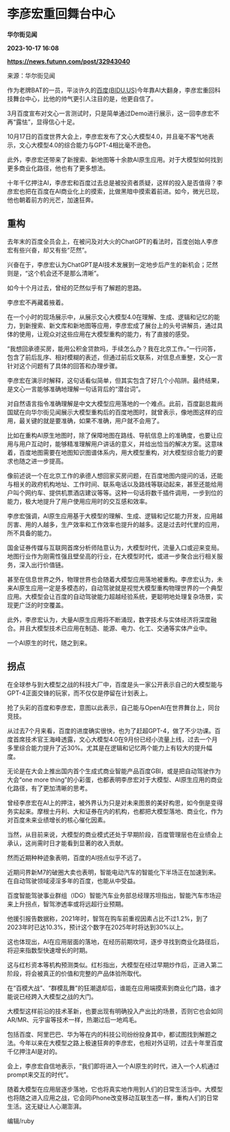 # 李彦宏重回舞台中心
**华尔街见闻**

**2023-10-17 16:08**

**https://news.futunn.com/post/32943040**

来源：华尔街见闻

作为老牌BAT的一员，平淡许久的[百度(BIDU.US)](https://www.futunn.com/quote/stock?m=us&code=BIDU)今年靠AI大翻身，李彦宏重回科技舞台中心，比他的帅气更引人注目的是，他更自信了。

3月百度宣布对文心一言测试时，只是简单通过Demo进行展示，这一回李彦宏不再“露怯”，显得信心十足。

10月17日的百度世界大会上，李彦宏发布了文心大模型4.0，并且毫不客气地表示，文心大模型4.0的综合能力与GPT-4相比毫不逊色。

此外，李彦宏还带来了新搜索、新地图等十余款AI原生应用。对于大模型如何找到更多商业化路径，他也有了更多想法。

十年千亿押注AI，李彦宏和百度过去总是被投资者质疑，这样的投入是否值得？李彦宏也把在百度在AI商业化上的摸索，比做黑暗中摸索着前进。如今，微光已现，他也朝着前方的光芒，加速狂奔。

重构
--

去年末的百度全员会上，在被问及对大火的ChatGPT的看法时，百度创始人李彦宏有些兴奋，却又有些“茫然”。

兴奋在于，李彦宏认为ChatGPT是AI技术发展到一定地步后产生的新机会；茫然则是，“这个机会还不是那么清晰”。

如今十个月过去，曾经的茫然似乎有了解题的思路。

李彦宏不再藏着掖着。

在一个小时的现场展示中，从展示文心大模型4.0在理解、生成、逻辑和记忆的能力，到新搜索、新文库和新地图等应用，李彦宏成了展台上的头号讲解员，通过具体的使用，让观众对这些应用在大模型重构的能力，有了直接的感受。

“我想回承德买房，能用公积金贷款吗，手续怎么办？我在北京工作。”一行问答，包含了前后乱序、相对模糊的表述，但通过前后文联系，对信息点重整，文心一言针对这个问题有了具体的回答和办理步骤。

李彦宏在演示时解释，这句话看似简单，但其实包含了好几个小陷阱。最终结果，是文心一言能够准确地理解一句话背后的“潜台词”。

对自然语言指令准确理解是中文大模型应用落地的一个难点。此前，百度副总裁尚国斌在向华尔街见闻展示大模型重构后的百度地图时，就曾表示，像地图这样的应用，最关键的就是要准确，如果不准确，用户就不会用了。

比如在重构AI原生地图时，除了保障地图在路线、导航信息上的准确度，也要让应用与用户互动时，能够精准理解用户讲话的意义，并给出恰当的解决方案。这意味着，百度地图需要在地图知识图谱体系内，用大模型重构，对大模型综合能力的要求也随之进一步提高。

像前述说一个在北京工作的承德人想回家买房问题，在百度地图内提问的话，还能与相关的政府机构地址、工作时间、联系电话以及路线等联动起来，甚至还能给用户叫个网约车、提供机票酒店建议等等。这种一句话将数千插件调用，一步到位的能力，极大地提升了用户使用应用时的交互感和效率。

李彦宏强调，AI原生应用基于大模型的理解、生成、逻辑和记忆能力开发，应用越厉害、用的人越多，生产效率和工作效率也提升的越多。这是过去时代里的应用，所不具备的能力。

国金证券传媒与互联网首席分析师陆意认为，大模型时代，流量入口或迎来变局。地图行业作为刚需性强且壁垒高的行业，在大模型时代，或进一步聚合出行相关服务，深入出行价值链。

甚至在信息世界之外，物理世界也会随着大模型应用落地被重构。李彦宏认为，未来AI原生应用一定是多模态的，自动驾驶就是视觉大模型重构物理世界的一个典型应用。大模型会让百度的自动驾驶能力超越经验系统，更聪明地处理复杂场景，实现更广泛的时空覆盖。

此外，李彦宏认为，大量AI原生应用将不断涌现，数字技术与实体经济将深度融合。并且大模型技术已应用在制造、能源、电力、化工、交通等实体产业中。

一个AI原生的时代，随之到来。

拐点
--

在全球参与到大模型之战的科技大厂中，百度是头一家公开表示自己的大模型能与GPT-4正面交锋的玩家，而不仅仅是停留在计划表上。

抢了头彩的百度和李彦宏，意图以此表示，自己能与OpenAI在世界舞台上，同台竞技。

从过去7个月来看，百度的进度确实很快，也为了赶超GPT-4，做了不少功课。百度首席技术官王海峰透露，文心大模型4.0在9月份已经小流量上线，过去一个月多里综合能力提升了近30%。尤其是在逻辑和记忆两个能力上有较大的提升幅度。

无论是在大会上推出国内首个生成式商业智能产品百度GBI，或是把自动驾驶作为大会“one more thing”的小彩蛋，也都表明李彦宏对于大模型、AI原生应用的商业化路径，有了更加清晰的思考。

曾经李彦宏在AI上的押注，被外界认为只是对未来图景的美好构思，如今倒是变得务实起来。摩根士丹利、大和证券在内的机构，也都把大模型落地、商业化，作为对百度未来业绩增长的核心催化因素。

当然，从目前来说，大模型的商业模式还处于早期阶段，百度管理层也在业绩会上承认，这尚需时日才能看到显著的收入贡献。

然而近期种种迹象表明，百度的AI拐点似乎不远了。

近期问界新M7的破圈大卖也表明，智能电动汽车的智能化下半场正在加速到来。在自动驾驶领域浸淫多年的百度，也能从中受益。

百度智能驾驶事业群组（IDG）智能汽车业务部总经理苏坦指出，智能汽车市场迎来上升拐点，智驾渗透率或将远超行业预期。

他援引报告数据称，2021年时，智驾在购车前重视因素占比不过1.2%，到了2023年时已达10.3%，预计这个数字在2025年时将达到30%以上。

这也体现出，AI在应用层面的落地，在经历前期坎坷，逐步寻找到商业化路径后，将迎来指数型快速增长的时期。

这与红杉资本等机构预测类似。红杉指出，大模型在经过早期炒作后，正进入第二阶段，将会被真正的价值和完整的产品体验所取代。

在“百模大战”、“群模乱舞”的狂潮退却后，谁能在应用端摸索到商业化门路，谁才能说已经跨入大模型之战的大门。

大模型这样前沿的技术革新，也要出现有明确投入产出比的场景，否则它也会如同AR/MR、元宇宙等技术一样，热潮过后一地鸡毛。

包括百度、阿里巴巴、华为等在内的科技公司纷纷投身其中，都试图找到解题之法。今年以来在大模型之路上极速狂奔的李彦宏，也相对外证明，过去十年里百度千亿押注AI是对的。

会上，李彦宏自信地表示，“我们即将进入一个AI原生的时代，进入一个人机通过prompt来交互的时代”。

随着大模型在应用层逐步落地，它也将真实地作用到人们的日常生活当中。大模型也将随之进入应用之战，它会同iPhone改变移动互联生态一样，重构人们的日常生活。这无疑让人心潮澎湃。

编辑/ruby